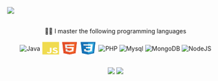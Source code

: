 <div>
<img src="https://user-images.githubusercontent.com/75760299/155918933-b94976ed-65b9-46ab-be95-ff203d13b967.gif"/>
</div>

##

<div align="center">
  👩‍💻 I master the following programming languages
</div>

<div align="center" style="display: inline_block"><br>
  <img align="center" alt="Java" height="30" width="40" src="https://cdn.jsdelivr.net/gh/devicons/devicon/icons/java/java-original.svg" />
  <img align="center" alt="Js" height="30" width="40" src="https://raw.githubusercontent.com/devicons/devicon/master/icons/javascript/javascript-plain.svg"/>
  <img align="center" alt="HTML" height="30" width="40" src="https://raw.githubusercontent.com/devicons/devicon/master/icons/html5/html5-original.svg"/>
  <img align="center" alt="CSS" height="30" width="40" src="https://raw.githubusercontent.com/devicons/devicon/master/icons/css3/css3-original.svg"/>
  <img align="center" alt="PHP" height="30" width="40" src="https://cdn.jsdelivr.net/gh/devicons/devicon/icons/php/php-original.svg" />
  <img align="center" alt="Mysql" height="30" width="40" src="https://user-images.githubusercontent.com/75760299/154389808-5a3662ed-e12a-4c29-a944-98830a5d0f2c.png"/>
  <img align="center" alt="MongoDB" height="30" width="40" src="https://user-images.githubusercontent.com/75760299/155920410-7811323f-c2d1-4ce6-ad7a-f7dc00df38da.png"/>
  <img align="center" alt="NodeJS" height="30" width="40" src="https://user-images.githubusercontent.com/75760299/155921345-37d4b6d8-9149-4799-9757-6fc543ae56ee.png"/>
 </div>
 
 ##

<div align="center">
  <a href="https://github.com/dev-washington"></a>
  <img height="180em" src="https://github-readme-stats.vercel.app/api?username=dev-washington&show_icons=true&theme=highcontrast&include_all_commits=true&count_private=true"/>
  <img height="180em" src="https://github-readme-stats.vercel.app/api/top-langs/?username=dev-washington&layout=compact&langs_count=7&theme=highcontrast"/>
</div>
